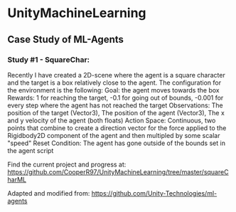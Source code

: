 # UnityMachineLearning
## Case Study of ML-Agents
### Study #1 - SquareChar:
Recently I have created a 2D-scene where the agent is a square character and the target is a box relatively close to the agent. The configuration for the environment is the following:
Goal: the agent moves towards the box
Rewards: 1 for reaching the target, -0.1 for going out of bounds, -0.001 for every step where the agent has not reached the target
Observations: The position of the target (Vector3), The position of the agent (Vector3), The x and y velocity of the agent (both floats)
Action Space: Continuous, two points that combine to create a direction vector for the force applied to the Rigidbody2D component of the agent and then multipled by some scalar "speed"
Reset Condition: The agent has gone outside of the bounds set in the agent script


Find the current project and progress at: https://github.com/CooperR97/UnityMachineLearning/tree/master/squareCharML

Adapted and modified from: https://github.com/Unity-Technologies/ml-agents
